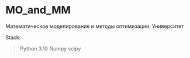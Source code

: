 # MO_and_MM
Математическое моделирование и методы оптимизации. Университет

Stack: 
> Python 3.10
> Numpy
> scipy
